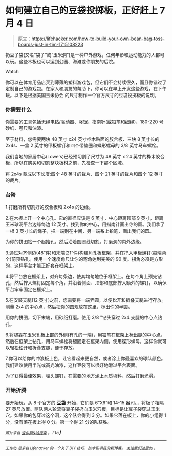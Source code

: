 # 如何建立自己的豆袋投掷板，正好赶上 7 月 4 日

> 原文：<https://lifehacker.com/how-to-build-your-own-bean-bag-toss-boards-just-in-tim-1715108223>

扔豆子袋(又名“袋子”或“玉米洞”)是一种户外游戏，任何年龄和运动能力的人都可以玩。这些木板也可以运到公园、海滩或你朋友的后院。

Watch

你可以在体育用品店买到薄薄的塑料游戏包，但它们不会持续很久，而且你错过了定制自己的游戏包。在家人和朋友的帮助下，你可以在早上开发这些游戏，在下午玩。以下是根据美国玉米协会 的尺寸制作一个官方尺寸的豆袋投掷板的说明。

### 你需要什么

你需要的工具包括无绳电钻/驱动器、竖锯、指南针(或铅笔和细绳)、180-220 号砂纸、卷尺和油漆。

至于材料，您需要两块 48 英寸 x24 英寸桦木贴面的胶合板、三块 8 英寸长的 2x4s、一盒 2 英寸的甲板螺钉和四个带垫圈和蝶形螺母的 3/8 英寸马车螺栓。

我们当地的家居中心(Lowe's)已经预切割了尺寸为 48 英寸 x 24 英寸的桦木胶合板，所以在购买和切割整块板材之前，先检查一下那个区域。

将 2x4s 裁成以下长度:四个 48 英寸的裁片、四个 21 英寸的裁片和四个 12 英寸的裁片。

### 台阶

1.打磨所有切割好的胶合板和 2x4s 的边缘。

2.在木板上开一个中心孔。它的直径应该是 6 英寸，中心距离顶部 9 英寸，距离玉米球洞平台边缘每边 12 英寸。找到你的中心，用指南针画出你的圆。我们拿了一根 3 英寸长的绳子，把一端别在中间，另一端系上铅笔，画出我们的圆。

为你的拼图钻一个起始孔，然后沿着圆圈线切割。打磨洞的内外边缘。

3.通过对齐侧边(48”件)和末端(21”件)构建角孔板框架，并在拧入甲板螺钉(每端两个)前预钻孔。使用一个速度角尺让你的弯角达到完美的 90 度。拐角必须是方形的，这样平台才能正好套在框架上。

4.将平台放在框架上，对齐每条边，使其均匀地位于框架上。在每个角上预先钻孔，然后拧入螺钉固定每个角，并沿着侧面、顶部和底部拧入额外的螺钉，以确保平台牢牢固定在框架上。

5.在安装支腿(12 英寸)之前，您需要将一端弄圆，以便松开和折叠支腿进行存放。测量 2x4 的中心点，然后把你的圆规放在这里，标出你的半圆。

用你的拼图，切下末端，用砂纸打磨。使用 3/8 "钻头穿过 2x4 支腿的中心点钻孔。

6.将腿靠在玉米孔板上部的外侧(有孔的一端)，用铅笔在框架上标出腿的中心点。然后在框架上钻孔，用马车螺栓将腿固定在框架内侧。使用蝶形螺母，这样你就可以轻松松开和折叠支腿，便于存放。

7.你可以给你的冲浪板上色，让它看起来更自然，或者涂上你最喜欢的球队颜色。我们建议使用半光或高光油漆，这样豆袋可以很好地滑过平台表面。

为了获得最佳效果，埋头螺钉，在需要的地方涂上木质填料，然后打磨光滑。

### 开始折腾

要开始玩，从 8 个官方的 [**豆袋**](http://www.amazon.com/Regulation-Cornhole-Johnson-Enterprise-LLC/dp/B00HUEB864/ref=zg_bs_7427896011_4?asc_campaign=InlineText&asc_refurl=https://lifehacker.com/how-to-build-your-own-bean-bag-toss-boards-just-in-tim-1715108223&asc_source=&tag=kinjalifehackerlink-20) 开始，它们是 6“X6”和 14-15 盎司。，将板子相隔 27 英尺放置。两队两人轮流将豆子袋扔向玉米穴板，目标是让豆子袋穿过玉米穴。如果你的包穿过这个洞，这个队会得到 3 分。如果它落在板上，你的小组得 1 分，没有落在板上得 0 分。第一个得 21 分的队获胜。

*<small>照片来自</small>* [*<small>查尔斯&哈德森</small>*](http://charlesandhudson.com) *<small>。</small>T15】*

* * *

[*<small>工作坊</small>*](http://workshop.lifehacker.com/) *<small>是来自 Lifehacker 的一个关于 DIY 技巧、技术和项目的新博客。</small>* [*<small>关注我们这里的</small>*](https://twitter.com/WorkshopLH) <small>*。*</small>